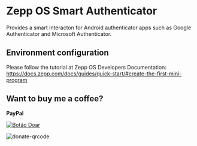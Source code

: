 # Zepp OS Smart Authenticator
Provides a smart interacton for Android authenticator apps such as Google Authenticator and Microsoft Authenticator.

## Environment configuration
Please follow the tutorial at Zepp OS Developers Documentation:
https://docs.zepp.com/docs/guides/quick-start/#create-the-first-mini-program


## Want to buy me a coffee?
**PayPal** 

<a href='https://www.paypal.com/donate/?hosted_button_id=WK4N5FLJLGXV6' target='_blank'>
<img src="https://www.paypalobjects.com/en_US/i/btn/btn_donateCC_LG.gif" alt="Botão Doar">
</a>

![donate-qrcode](https://user-images.githubusercontent.com/119167302/204150571-a26e5199-cf71-49b3-b700-112ef0789f1e.png)
